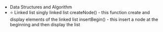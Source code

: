 * Data Structures and Algorithm
* ⭐️ Linked list
     singly linked list
     createNode() - this function create and display elements of the linked list
     insertBegin() - this insert a node at the beginning and then display the list

